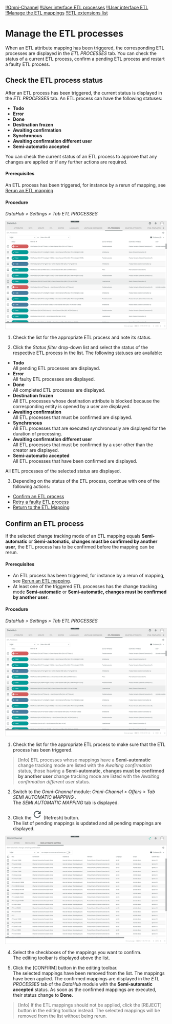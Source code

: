 [!!Omni-Channel](../../Channels/Overview/01_General.md)
[!!User interface ETL processes](../UserInterface/02h_ETLProcesses.md)
[!!User interface ETL](../UserInterface/02d_ETL.md)
[!!Manage the ETL mappings](./01_ManageETLMappings.md)
[!!ETL extensions list](../UserInterface/03_ETLExtensions.md)


# Manage the ETL processes

When an ETL attribute mapping has been triggered, the corresponding ETL processes are displayed in the *ETL PROCESSES* tab.
You can check the status of a current ETL process, confirm a pending ETL process and restart a faulty ETL process.  


## Check the ETL process status

After an ETL process has been triggered, the current status is displayed in the *ETL PROCESSES* tab.
An ETL process can have the following statuses:
- **Todo**
- **Error**
- **Done**
- **Destination frozen**
- **Awaiting confirmation**
- **Synchronous**
- **Awaiting confirmation different user**
- **Semi-automatic accepted**   

You can check the current status of an ETL process to approve that any changes are applied or if any further actions are required.  

#### Prerequisites

An ETL process has been triggered, for instance by a rerun of mapping, see [Rerun an ETL mapping](./01_ManageETLMappings.md#rerun-an-etl-mapping).

#### Procedure

*DataHub > Settings > Tab ETL PROCESSES*

![ETL processes](../../Assets/Screenshots/DataHub/Settings/ETLProcesses/ETLProcesses.png "[ETL processes]")

1. Check the list for the appropriate ETL process and note its status.

2. Click the *Status filter* drop-down list and select the status of the respective ETL process in the list. The following statuses are available:
  - **Todo**   
    All pending ETL processes are displayed.
  - **Error**  
    All faulty ETL processes are displayed.
  - **Done**   
    All completed ETL processes are displayed.
  - **Destination frozen**   
    All ETL processes whose destination attribute is blocked because the corresponding entity is opened by a user are displayed.
  - **Awaiting confirmation**   
    All ETL processes that must be confirmed are displayed.
  - **Synchronous**   
    All ETL processes that are executed synchronously are displayed for the duration of processing.
  - **Awaiting confirmation different user**   
    All ETL processes that must be confirmed by a user other than the creator are displayed.
  - **Semi-automatic accepted**   
    All ETL processes that have been confirmed are displayed.   

  All ETL processes of the selected status are displayed.


3. Depending on the status of the ETL process, continue with one of the following actions:
  - [Confirm an ETL process](#confirm-an-etl-process)
  - [Retry a faulty ETL process](#retry-a-faulty-etl-process)
  - [Return to the ETL Mapping](./01_ManageETLMappings.md)



## Confirm an ETL process

If the selected change tracking mode of an ETL mapping equals **Semi-automatic** or **Semi-automatic, changes must be confirmed by another user**, the ETL process has to be confirmed before the mapping can be rerun.

#### Prerequisites

- An ETL process has been triggered, for instance by a rerun of mapping, see [Rerun an ETL mapping](./01_ManageETLMappings.md#rerun-an-etl-mapping).
- At least one of the triggered ETL processes has the change tracking mode **Semi-automatic** or **Semi-automatic, changes must be confirmed by another user**.

#### Procedure

*DataHub > Settings > Tab ETL PROCESSES*

![ETL processes](../../Assets/Screenshots/DataHub/Settings/ETLProcesses/ETLProcesses.png "[ETL processes]")

1. Check the list for the appropriate ETL process to make sure that the ETL process has been triggered.

  > [Info] ETL processes whose mappings have a **Semi-automatic** change tracking mode are listed with the *Awaiting confirmation* status, those having a **Semi-automatic, changes must be confirmed by another user** change tracking mode are listed with the *Awaiting confirmation different user* status.

2. Switch to the *Omni-Channel* module: *Omni-Channel > Offers > Tab SEMI AUTOMATIC MAPPING* .      
  The *SEMI AUTOMATIC MAPPING* tab is displayed.

3. Click the ![Refresh](../../Assets/Icons/Refresh01.png "[Refresh]") (Refresh) button.   
  The list of pending mappings is updated and all pending mappings are displayed.

  ![Semi-automatic mapping](../../Assets/Screenshots/Channels/Offers/SemiAutomaticMapping/SemiAutomaticMapping.png "[Semi-automatic mapping]")

4. Select the checkboxes of the mappings you want to confirm.   
  The editing toolbar is displayed above the list.

5. Click the [CONFIRM] button in the editing toolbar.   
  The selected mappings have been removed from the list. The mappings have been applied. The confirmed mappings are displayed in the *ETL PROCESSES* tab of the *DataHub* module with the **Semi-automatic accepted** status. As soon as the confirmed mappings are executed, their status change to **Done**.

  > [Info] If the ETL mappings should not be applied, click the [REJECT] button in the editing toolbar instead. The selected mappings will be removed from the list without being rerun.
